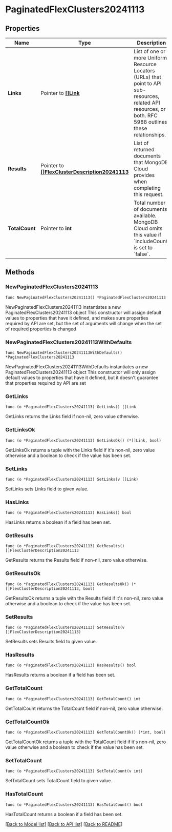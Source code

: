 # PaginatedFlexClusters20241113

## Properties

Name | Type | Description | Notes
------------ | ------------- | ------------- | -------------
**Links** | Pointer to [**[]Link**](Link.md) | List of one or more Uniform Resource Locators (URLs) that point to API sub-resources, related API resources, or both. RFC 5988 outlines these relationships. | [optional] [readonly] 
**Results** | Pointer to [**[]FlexClusterDescription20241113**](FlexClusterDescription20241113.md) | List of returned documents that MongoDB Cloud provides when completing this request. | [optional] [readonly] 
**TotalCount** | Pointer to **int** | Total number of documents available. MongoDB Cloud omits this value if &#x60;includeCount&#x60; is set to &#x60;false&#x60;. | [optional] [readonly] 

## Methods

### NewPaginatedFlexClusters20241113

`func NewPaginatedFlexClusters20241113() *PaginatedFlexClusters20241113`

NewPaginatedFlexClusters20241113 instantiates a new PaginatedFlexClusters20241113 object
This constructor will assign default values to properties that have it defined,
and makes sure properties required by API are set, but the set of arguments
will change when the set of required properties is changed

### NewPaginatedFlexClusters20241113WithDefaults

`func NewPaginatedFlexClusters20241113WithDefaults() *PaginatedFlexClusters20241113`

NewPaginatedFlexClusters20241113WithDefaults instantiates a new PaginatedFlexClusters20241113 object
This constructor will only assign default values to properties that have it defined,
but it doesn't guarantee that properties required by API are set

### GetLinks

`func (o *PaginatedFlexClusters20241113) GetLinks() []Link`

GetLinks returns the Links field if non-nil, zero value otherwise.

### GetLinksOk

`func (o *PaginatedFlexClusters20241113) GetLinksOk() (*[]Link, bool)`

GetLinksOk returns a tuple with the Links field if it's non-nil, zero value otherwise
and a boolean to check if the value has been set.

### SetLinks

`func (o *PaginatedFlexClusters20241113) SetLinks(v []Link)`

SetLinks sets Links field to given value.

### HasLinks

`func (o *PaginatedFlexClusters20241113) HasLinks() bool`

HasLinks returns a boolean if a field has been set.
### GetResults

`func (o *PaginatedFlexClusters20241113) GetResults() []FlexClusterDescription20241113`

GetResults returns the Results field if non-nil, zero value otherwise.

### GetResultsOk

`func (o *PaginatedFlexClusters20241113) GetResultsOk() (*[]FlexClusterDescription20241113, bool)`

GetResultsOk returns a tuple with the Results field if it's non-nil, zero value otherwise
and a boolean to check if the value has been set.

### SetResults

`func (o *PaginatedFlexClusters20241113) SetResults(v []FlexClusterDescription20241113)`

SetResults sets Results field to given value.

### HasResults

`func (o *PaginatedFlexClusters20241113) HasResults() bool`

HasResults returns a boolean if a field has been set.
### GetTotalCount

`func (o *PaginatedFlexClusters20241113) GetTotalCount() int`

GetTotalCount returns the TotalCount field if non-nil, zero value otherwise.

### GetTotalCountOk

`func (o *PaginatedFlexClusters20241113) GetTotalCountOk() (*int, bool)`

GetTotalCountOk returns a tuple with the TotalCount field if it's non-nil, zero value otherwise
and a boolean to check if the value has been set.

### SetTotalCount

`func (o *PaginatedFlexClusters20241113) SetTotalCount(v int)`

SetTotalCount sets TotalCount field to given value.

### HasTotalCount

`func (o *PaginatedFlexClusters20241113) HasTotalCount() bool`

HasTotalCount returns a boolean if a field has been set.

[[Back to Model list]](../README.md#documentation-for-models) [[Back to API list]](../README.md#documentation-for-api-endpoints) [[Back to README]](../README.md)


